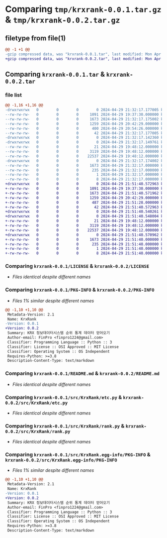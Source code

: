 # Comparing `tmp/krxrank-0.0.1.tar.gz` & `tmp/krxrank-0.0.2.tar.gz`

## filetype from file(1)

```diff
@@ -1 +1 @@
-gzip compressed data, was "krxrank-0.0.1.tar", last modified: Mon Apr 29 21:32:17 2024, max compression
+gzip compressed data, was "krxrank-0.0.2.tar", last modified: Mon Apr 29 21:51:40 2024, max compression
```

## Comparing `krxrank-0.0.1.tar` & `krxrank-0.0.2.tar`

### file list

```diff
@@ -1,16 +1,16 @@
-drwxrwxrwx   0        0        0        0 2024-04-29 21:32:17.177005 krxrank-0.0.1/
--rw-rw-rw-   0        0        0     1091 2024-04-29 19:37:30.000000 krxrank-0.0.1/LICENSE
--rw-rw-rw-   0        0        0     1673 2024-04-29 21:32:17.175002 krxrank-0.0.1/PKG-INFO
--rw-rw-rw-   0        0        0     1259 2024-04-29 20:42:29.000000 krxrank-0.0.1/README.md
--rw-rw-rw-   0        0        0      400 2024-04-29 20:54:26.000000 krxrank-0.0.1/pyproject.toml
--rw-rw-rw-   0        0        0       42 2024-04-29 21:32:17.177005 krxrank-0.0.1/setup.cfg
-drwxrwxrwx   0        0        0        0 2024-04-29 21:32:17.142360 krxrank-0.0.1/src/
-drwxrwxrwx   0        0        0        0 2024-04-29 21:32:17.149761 krxrank-0.0.1/src/KrxRank/
--rw-rw-rw-   0        0        0       21 2024-04-29 19:48:12.000000 krxrank-0.0.1/src/KrxRank/__init__.py
--rw-rw-rw-   0        0        0     3119 2024-04-29 19:48:12.000000 krxrank-0.0.1/src/KrxRank/etc.py
--rw-rw-rw-   0        0        0    22537 2024-04-29 19:48:12.000000 krxrank-0.0.1/src/KrxRank/rank.py
-drwxrwxrwx   0        0        0        0 2024-04-29 21:32:17.174002 krxrank-0.0.1/src/KrxRank.egg-info/
--rw-rw-rw-   0        0        0     1673 2024-04-29 21:32:17.000000 krxrank-0.0.1/src/KrxRank.egg-info/PKG-INFO
--rw-rw-rw-   0        0        0      235 2024-04-29 21:32:17.000000 krxrank-0.0.1/src/KrxRank.egg-info/SOURCES.txt
--rw-rw-rw-   0        0        0        1 2024-04-29 21:32:17.000000 krxrank-0.0.1/src/KrxRank.egg-info/dependency_links.txt
--rw-rw-rw-   0        0        0        8 2024-04-29 21:32:17.000000 krxrank-0.0.1/src/KrxRank.egg-info/top_level.txt
+drwxrwxrwx   0        0        0        0 2024-04-29 21:51:40.572963 krxrank-0.0.2/
+-rw-rw-rw-   0        0        0     1091 2024-04-29 19:37:30.000000 krxrank-0.0.2/LICENSE
+-rw-rw-rw-   0        0        0     1673 2024-04-29 21:51:40.571962 krxrank-0.0.2/PKG-INFO
+-rw-rw-rw-   0        0        0     1259 2024-04-29 20:42:29.000000 krxrank-0.0.2/README.md
+-rw-rw-rw-   0        0        0      487 2024-04-29 21:51:28.000000 krxrank-0.0.2/pyproject.toml
+-rw-rw-rw-   0        0        0       42 2024-04-29 21:51:40.572963 krxrank-0.0.2/setup.cfg
+drwxrwxrwx   0        0        0        0 2024-04-29 21:51:40.540261 krxrank-0.0.2/src/
+drwxrwxrwx   0        0        0        0 2024-04-29 21:51:40.548004 krxrank-0.0.2/src/KrxRank/
+-rw-rw-rw-   0        0        0       21 2024-04-29 19:48:12.000000 krxrank-0.0.2/src/KrxRank/__init__.py
+-rw-rw-rw-   0        0        0     3119 2024-04-29 19:48:12.000000 krxrank-0.0.2/src/KrxRank/etc.py
+-rw-rw-rw-   0        0        0    22537 2024-04-29 19:48:12.000000 krxrank-0.0.2/src/KrxRank/rank.py
+drwxrwxrwx   0        0        0        0 2024-04-29 21:51:40.570962 krxrank-0.0.2/src/KrxRank.egg-info/
+-rw-rw-rw-   0        0        0     1673 2024-04-29 21:51:40.000000 krxrank-0.0.2/src/KrxRank.egg-info/PKG-INFO
+-rw-rw-rw-   0        0        0      235 2024-04-29 21:51:40.000000 krxrank-0.0.2/src/KrxRank.egg-info/SOURCES.txt
+-rw-rw-rw-   0        0        0        1 2024-04-29 21:51:40.000000 krxrank-0.0.2/src/KrxRank.egg-info/dependency_links.txt
+-rw-rw-rw-   0        0        0        8 2024-04-29 21:51:40.000000 krxrank-0.0.2/src/KrxRank.egg-info/top_level.txt
```

### Comparing `krxrank-0.0.1/LICENSE` & `krxrank-0.0.2/LICENSE`

 * *Files identical despite different names*

### Comparing `krxrank-0.0.1/PKG-INFO` & `krxrank-0.0.2/PKG-INFO`

 * *Files 1% similar despite different names*

```diff
@@ -1,10 +1,10 @@
 Metadata-Version: 2.1
 Name: KrxRank
-Version: 0.0.1
+Version: 0.0.2
 Summary: KRX 정보데이터시스템 순위 통계 데이터 얻어오기
 Author-email: FinPro <finpro1224@gmail.com>
 Classifier: Programming Language :: Python :: 3
 Classifier: License :: OSI Approved :: MIT License
 Classifier: Operating System :: OS Independent
 Requires-Python: >=3.8
 Description-Content-Type: text/markdown
```

### Comparing `krxrank-0.0.1/README.md` & `krxrank-0.0.2/README.md`

 * *Files identical despite different names*

### Comparing `krxrank-0.0.1/src/KrxRank/etc.py` & `krxrank-0.0.2/src/KrxRank/etc.py`

 * *Files identical despite different names*

### Comparing `krxrank-0.0.1/src/KrxRank/rank.py` & `krxrank-0.0.2/src/KrxRank/rank.py`

 * *Files identical despite different names*

### Comparing `krxrank-0.0.1/src/KrxRank.egg-info/PKG-INFO` & `krxrank-0.0.2/src/KrxRank.egg-info/PKG-INFO`

 * *Files 1% similar despite different names*

```diff
@@ -1,10 +1,10 @@
 Metadata-Version: 2.1
 Name: KrxRank
-Version: 0.0.1
+Version: 0.0.2
 Summary: KRX 정보데이터시스템 순위 통계 데이터 얻어오기
 Author-email: FinPro <finpro1224@gmail.com>
 Classifier: Programming Language :: Python :: 3
 Classifier: License :: OSI Approved :: MIT License
 Classifier: Operating System :: OS Independent
 Requires-Python: >=3.8
 Description-Content-Type: text/markdown
```

